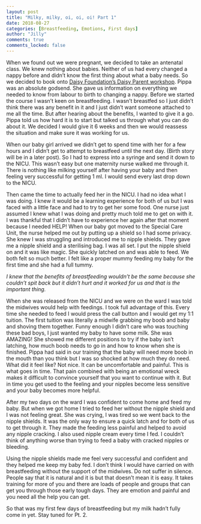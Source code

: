 ```yaml
---
layout: post
title: "Milky, milky, oi, oi, oi! Part 1"
date: 2018-08-27
categories: [Breastfeeding, Emotions, First days]
author: "Jilly"
comments: true
comments_locked: false
---
```


When we found out we were pregnant, we decided to take an antenatal class. We knew nothing about babies. Neither of us had 
every changed a nappy before and didn’t know the first thing about what a baby needs. So we decided to book onto 
[Daisy Foundation’s Daisy Parent workshop](https://thedaisyfoundation.com/daisy-parent/). Pippa was an absolute godsend. She gave us information on everything we needed to know from
labour to birth to changing a nappy. Before we started the course I wasn’t keen on breastfeeding. I wasn’t breastfed so I just didn’t 
think there was any benefit in it and I just didn’t want someone attached to me all the time. But after hearing about the benefits, 
I wanted to give it a go. Pippa told us how hard it is to start but talked us through what you can do about it. We decided I would give 
it 6 weeks and then we would reassess the situation and make sure it was working for us.  

When our baby girl arrived we didn’t get to spend time with her for a few hours and I didn’t get to attempt to breastfeed until the next 
day. (Birth story will be in a later post). So I had to express into a syringe and send it down to the NICU. This wasn’t easy but one
maternity nurse walked me through it. There is nothing like milking yourself after having your baby and then feeling very successful for 
getting 1 ml. I would send every last drop down to the NICU.

Then came the time to actually feed her in the NICU. I had no idea what I was doing. I knew it would be a learning experience for both of 
us but I was faced with a little face and had to try to get her some food. One nurse just assumed I knew what I was doing and pretty much 
told me to get on with it. I was thankful that I didn’t have to experience her again after that moment because I needed HELP! When our 
baby got moved to the Special Care Unit, the nurse helped me out by putting up a shield so I had some privacy. She knew I was struggling and 
introduced me to nipple shields. They gave me a nipple shield and a sterilising bag. I was all set. I put the nipple shield on and 
it was like magic. She quickly latched on and was able to feed. We both felt so much better. I felt like a proper mummy feeding my baby 
for the first time and she had a full tummy. 

*I knew that the benefits of breastfeeding wouldn’t be the same because she couldn’t spit back but it didn’t hurt and it worked 
for us and that is the important thing.*

When she was released from the NICU and we were on the ward I was told the midwives would help with feedings. I took full advantage 
of this. Every time she needed to feed I would press the call button and I would get my 1:1 tuition. The first tuition was literally 
a midwife grabbing my boob and baby and shoving them together. Funny enough I didn’t care who was touching these bad boys, I just 
wanted my baby to have some milk. She was AMAZING! She showed me different positions to try if the baby isn’t latching, how much 
boob needs to go in and how to know when she is finished. Pippa had said in our training that the baby will need more boob in 
the mouth than you think but I was so shocked at how much they do need. What did it feel like? Not nice. It can be uncomfortable and painful.
This is what goes in time. That pain combined with being an emotional wreck makes it difficult to convince yourself that you want to continue with it.
But in time you get used to the feeling and your nipples become less sensitive and your baby becomes more helpful. 

After my two days on the ward I was confident to come home and feed my baby. But when we got home I tried to feed her without 
the nipple shield and I was not feeling great. She was crying, I was tired so we went back to the nipple shields. It was the only
way to ensure a quick latch and for both of us to get through it. They made the feeding less painful and helped to avoid any
nipple cracking. I also used nipple cream every time I fed. I couldn’t think of anything worse than trying to feed a
baby with cracked nipples or bleeding.  

Using the nipple shields made me feel very successful and confident and they helped me keep my baby fed. I don’t think I would have
carried on with breastfeeding without the support of the midwives. Do not suffer in silence. People say that it is natural and it
is but that doesn’t mean it is easy. It takes training for more of you and there are loads of people and groups that can get
you through those early tough days. They are emotion and painful and you need all the help you can get.

So that was my first few days of breastfeeding but my milk hadn’t fully come in yet. Stay tuned for Pt. 2. 
